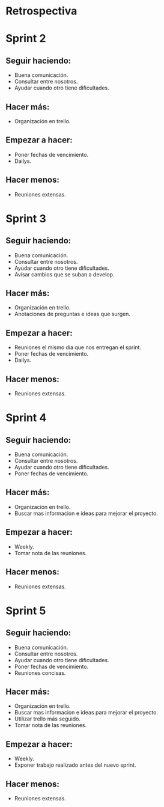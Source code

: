 # Retrospectiva

# Sprint 2

## Seguir haciendo:
- Buena comunicación.
- Consultar entre nosotros.
- Ayudar cuando otro tiene dificultades.

## Hacer más:
- Organización en trello.

## Empezar a hacer:
- Poner fechas de vencimiento.
- Dailys.

## Hacer menos:
- Reuniones extensas.


# Sprint 3

## Seguir haciendo:
- Buena comunicación.
- Consultar entre nosotros.
- Ayudar cuando otro tiene dificultades.
- Avisar cambios que se suban a develop.

## Hacer más:
- Organización en trello.
- Anotaciones de preguntas e ideas que surgen.

## Empezar a hacer:
- Reuniones el mismo día que nos entregan el sprint.
- Poner fechas de vencimiento.
- Dailys.


## Hacer menos:
- Reuniones extensas.


# Sprint 4

## Seguir haciendo:
- Buena comunicación.
- Consultar entre nosotros.
- Ayudar cuando otro tiene dificultades.
- Poner fechas de vencimiento.

## Hacer más:
- Organización en trello.
- Buscar mas informacion e ideas para mejorar el proyecto.

## Empezar a hacer:
- Weekly.
- Tomar nota de las reuniones.

## Hacer menos:
- Reuniones extensas.


# Sprint 5

## Seguir haciendo:
- Buena comunicación.
- Consultar entre nosotros.
- Ayudar cuando otro tiene dificultades.
- Poner fechas de vencimiento.
- Reuniones concisas.

## Hacer más:
- Organización en trello.
- Buscar mas informacion e ideas para mejorar el proyecto.
- Utilizar trello más seguido.
- Tomar nota de las reuniones.

## Empezar a hacer:
- Weekly.
- Exponer trabajo realizado antes del nuevo sprint. 

## Hacer menos:
- Reuniones extensas.


